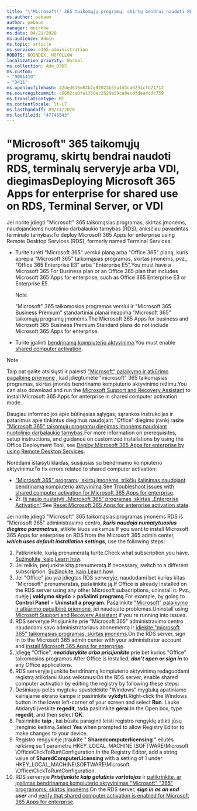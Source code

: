 ```yaml
---
title: "\"Microsoft\" 365 taikomųjų programų, skirtų bendrai naudoti RDS, terminalų serveryje arba VDI, diegimas"
ms.author: pebaum
author: pebaum
manager: mnirkhe
ms.date: 04/21/2020
ms.audience: Admin
ms.topic: article
ms.service: o365-administration
ROBOTS: NOINDEX, NOFOLLOW
localization_priority: Normal
ms.collection: Adm_O365
ms.custom:
- "9001419"
- "3411"
ms.openlocfilehash: 22ded616e82b2e82023b55a1d3ca6251cfb71712
ms.sourcegitcommit: c6692ce0fa1358ec3529e59ca0ecdfdea4cdc759
ms.translationtype: MT
ms.contentlocale: lt-LT
ms.lasthandoff: 09/14/2020
ms.locfileid: "47745543"
---
```

# <a name="deploying-microsoft-365-apps-for-enterprise-for-shared-use-on-rds-terminal-server-or-vdi"></a><span data-ttu-id="95a8c-102">"Microsoft" 365 taikomųjų programų, skirtų bendrai naudoti RDS, terminalų serveryje arba VDI, diegimas</span><span class="sxs-lookup"><span data-stu-id="95a8c-102">Deploying Microsoft 365 Apps for enterprise for shared use on RDS, Terminal Server, or VDI</span></span>

<span data-ttu-id="95a8c-103">Jei norite įdiegti "Microsoft" 365 taikomąsias programas, skirtas įmonėms, naudojančioms nuotolinio darbalaukio tarnybas (RDS), anksčiau pavadintas terminalo tarnybas:</span><span class="sxs-lookup"><span data-stu-id="95a8c-103">To deploy Microsoft 365 Apps for enterprise using Remote Desktop Services (RDS), formerly named Terminal Services:</span></span>
- <span data-ttu-id="95a8c-104">Turite turėti "Microsoft 365" verslui planą arba "Office 365" planą, kuris aprėpia "Microsoft 365" taikomąsias programas, skirtas įmonėms, pvz., "Office 365 Enterprise E3" arba "Enterprise E5".</span><span class="sxs-lookup"><span data-stu-id="95a8c-104">You must have a Microsoft 365 For Business plan or an Office 365 plan that includes Microsoft 365 Apps for enterprise, such as Office 365 Enterprise E3 or Enterprise E5.</span></span>
   > [!NOTE] 
   > <span data-ttu-id="95a8c-105">"Microsoft" 365 taikomosios programos verslui ir "Microsoft 365 Business Premium" standartiniai planai neapima "Microsoft 365" taikomųjų programų įmonėms.</span><span class="sxs-lookup"><span data-stu-id="95a8c-105">The Microsoft 365 Apps for business and Microsoft 365 Business Premium Standard plans do not include Microsoft 365 Apps for enterprise.</span></span>
- <span data-ttu-id="95a8c-106">Turite įgalinti [bendrinamą kompiuterio aktyvinimą](https://docs.microsoft.com/DeployOffice/overview-shared-computer-activation).</span><span class="sxs-lookup"><span data-stu-id="95a8c-106">You must enable [shared computer activation](https://docs.microsoft.com/DeployOffice/overview-shared-computer-activation).</span></span>

> [!NOTE]
> <span data-ttu-id="95a8c-107">Taip pat galite atsisiųsti ir paleisti ["Microsoft" palaikymo ir atkūrimo pagalbinę priemonę](https://aka.ms/SaRA_OfficeSCA_M365Portal) , kad įdiegtumėte "microsoft" 365 taikomąsias programas, skirtas įmonės bendrinamo kompiuterio aktyvinimo režimu.</span><span class="sxs-lookup"><span data-stu-id="95a8c-107">You can also download and run the [Microsoft Support and Recovery Assistant](https://aka.ms/SaRA_OfficeSCA_M365Portal) to install Microsoft 365 Apps for enterprise in shared computer activation mode.</span></span>

<span data-ttu-id="95a8c-108">Daugiau informacijos apie būtinąsias sąlygas, sąrankos instrukcijas ir patarimus apie tinkintus diegimus naudojant "Office" diegimo įrankį rasite ["Microsoft 365" taikomųjų programų diegimas įmonėms naudojant nuotolinio darbalaukio tarnybas](https://docs.microsoft.com/DeployOffice/deploy-microsoft-365-apps-remote-desktop-services).</span><span class="sxs-lookup"><span data-stu-id="95a8c-108">For more information on prerequisites, setup instructions, and guidance on customized installations by using the Office Deployment Tool, see [Deploy Microsoft 365 Apps for enterprise by using Remote Desktop Services](https://docs.microsoft.com/DeployOffice/deploy-microsoft-365-apps-remote-desktop-services).</span></span>

<span data-ttu-id="95a8c-109">Norėdami ištaisyti klaidas, susijusias su bendrinamo kompiuterio aktyvinimu:</span><span class="sxs-lookup"><span data-stu-id="95a8c-109">To fix errors related to shared computer activation:</span></span>
- <span data-ttu-id="95a8c-110">["Microsoft 365" programų, skirtų įmonėms, trikčių šalinimas naudojant bendrinamą kompiuterio aktyvinimą](https://docs.microsoft.com/DeployOffice/troubleshoot-shared-computer-activation).</span><span class="sxs-lookup"><span data-stu-id="95a8c-110">See [Troubleshoot issues with shared computer activation for Microsoft 365 Apps for enterprise](https://docs.microsoft.com/DeployOffice/troubleshoot-shared-computer-activation).</span></span>
- <span data-ttu-id="95a8c-111">Žr. [Iš naujo nustatyti „Microsoft 365“ programas, skirtas „Enterprise Activation“](https://go.microsoft.com/fwlink/?linkid=2109218).</span><span class="sxs-lookup"><span data-stu-id="95a8c-111">See [Reset Microsoft 365 Apps for enterprise activation state](https://go.microsoft.com/fwlink/?linkid=2109218).</span></span>

<span data-ttu-id="95a8c-112">Jei norite įdiegti "Microsoft" 365 taikomąsias programas įmonėms RDS iš "Microsoft 365" administravimo centro, ***kuris naudoja numatytuosius diegimo parametrus***, atlikite šiuos veiksmus:</span><span class="sxs-lookup"><span data-stu-id="95a8c-112">If you want to install Microsoft 365 Apps for enterprise on RDS from the Microsoft 365 admin center, ***which uses default installation settings***, use the following steps:</span></span>

1.    <span data-ttu-id="95a8c-113">Patikrinkite, kurią prenumeratą turite.</span><span class="sxs-lookup"><span data-stu-id="95a8c-113">Check what subscription you have.</span></span> <span data-ttu-id="95a8c-114">[Sužinokite, kaip](https://docs.microsoft.com/microsoft-365/admin/admin-overview/what-subscription-do-i-have).</span><span class="sxs-lookup"><span data-stu-id="95a8c-114">[Learn how](https://docs.microsoft.com/microsoft-365/admin/admin-overview/what-subscription-do-i-have).</span></span>
2.    <span data-ttu-id="95a8c-115">Jei reikia, perjunkite kitą prenumeratą.</span><span class="sxs-lookup"><span data-stu-id="95a8c-115">If necessary, switch to a different subscription.</span></span> <span data-ttu-id="95a8c-116">[Sužinokite, kaip](https://docs.microsoft.com/microsoft-365/commerce/subscriptions/switch-to-a-different-plan).</span><span class="sxs-lookup"><span data-stu-id="95a8c-116">[Learn how](https://docs.microsoft.com/microsoft-365/commerce/subscriptions/switch-to-a-different-plan).</span></span>
3.    <span data-ttu-id="95a8c-117">Jei "Office" jau yra įdiegtas RDS serveryje, naudodami bet kurias kitas "Microsoft" prenumeratas, pašalinkite ją.</span><span class="sxs-lookup"><span data-stu-id="95a8c-117">If Office is already installed on the RDS server using any other Microsoft subscriptions, uninstall it.</span></span> <span data-ttu-id="95a8c-118">Pvz., nuėję į **valdymo skydo**  >  **pašalinti programą**.</span><span class="sxs-lookup"><span data-stu-id="95a8c-118">For example, by going to **Control Panel** > **Uninstall a program**.</span></span> <span data-ttu-id="95a8c-119">Pašalinkite ["Microsoft" palaikymo ir atkūrimo pagalbinė priemonė,](https://aka.ms/SARA-OfficeUninstall-Alchemy) jei naudojate problemas.</span><span class="sxs-lookup"><span data-stu-id="95a8c-119">Uninstall using [Microsoft Support and Recovery Assistant](https://aka.ms/SARA-OfficeUninstall-Alchemy) if you're running into issues.</span></span>
4.    <span data-ttu-id="95a8c-120">RDS serveryje Prisijunkite prie "Microsoft 365" administravimo centro naudodami savo administratoriaus abonementą ir [įdiekite "microsoft 365" taikomąsias programas, skirtas įmonėms](https://portal.office.com/OLS/MySoftware.aspx).</span><span class="sxs-lookup"><span data-stu-id="95a8c-120">On the RDS server, sign in to the Microsoft 365 admin center with your administrator account and [install Microsoft 365 Apps for enterprise](https://portal.office.com/OLS/MySoftware.aspx).</span></span>
5.    <span data-ttu-id="95a8c-121">Įdiegę "Office", ***neatidarykite arba prisijunkite*** prie bet kurios "Office" taikomosios programos.</span><span class="sxs-lookup"><span data-stu-id="95a8c-121">After Office is installed, ***don't open or sign in*** to any Office applications.</span></span>
6.    <span data-ttu-id="95a8c-122">RDS serveryje įjunkite bendrinamą kompiuterio aktyvinimą redaguodami registrą atlikdami šiuos veiksmus:</span><span class="sxs-lookup"><span data-stu-id="95a8c-122">On the RDS server, enable shared computer activation by editing the registry by following these steps:</span></span>
   1. <span data-ttu-id="95a8c-123">Dešiniuoju pelės mygtuku spustelėkite "Windows" mygtuką apatiniame kairiajame ekrano kampe ir pasirinkite **vykdyti**.</span><span class="sxs-lookup"><span data-stu-id="95a8c-123">Right-click the Windows button in the lower left-corner of your screen and select **Run**.</span></span> <span data-ttu-id="95a8c-124">Lauke Atidaryti įveskite **regedit**, tada pasirinkite **gerai**.</span><span class="sxs-lookup"><span data-stu-id="95a8c-124">In the Open box, type **regedit**, and then select **OK**.</span></span>
   2. <span data-ttu-id="95a8c-125">Pasirinkite **taip** , kai būsite paraginti leisti registro rengyklę atlikti jūsų įrenginio keitimą.</span><span class="sxs-lookup"><span data-stu-id="95a8c-125">Select **Yes** when prompted to allow Registry Editor to make changes to your device.</span></span>
   3. <span data-ttu-id="95a8c-126">Registro rengyklėje įtraukite " **Sharedcomputerlicensing** " eilutės reikšmę su 1 parametru HKEY_LOCAL_MACHINE \SOFTWARE\Microsoft \Office\ClickToRun\Configuration.</span><span class="sxs-lookup"><span data-stu-id="95a8c-126">In the Registry Editor, add a string value of **SharedComputerLicensing** with a setting of 1 under HKEY_LOCAL_MACHINE\SOFTWARE\Microsoft \Office\ClickToRun\Configuration.</span></span>
   4. <span data-ttu-id="95a8c-127">RDS serveryje ***Prisijunkite kaip galutinis vartotojas*** ir [patikrinkite, ar įgalintas bendrinamas kompiuterio aktyvinimas "Microsoft" "365" programoms, skirtos įmonėms](https://docs.microsoft.com/DeployOffice/troubleshoot-shared-computer-activation#verify-that-activation-for-microsoft-365-apps-succeeded).</span><span class="sxs-lookup"><span data-stu-id="95a8c-127">On the RDS server, ***sign in as an end user*** and [verify that shared computer activation is enabled for Microsoft 365 Apps for enterprise](https://docs.microsoft.com/DeployOffice/troubleshoot-shared-computer-activation#verify-that-activation-for-microsoft-365-apps-succeeded).</span></span>

